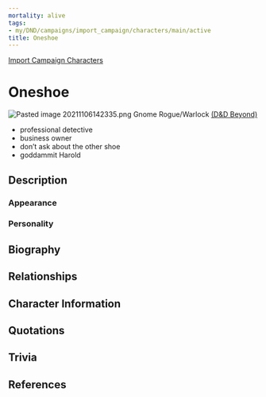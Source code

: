 ```yaml
---
mortality: alive
tags:
- my/DND/campaigns/import_campaign/characters/main/active
title: Oneshoe
---
```


[Import Campaign Characters](/dnd/characters/)

# Oneshoe

![Pasted image 20211106142335.png](/images/dnd/pc-onshoe.png)
Gnome Rogue/Warlock
[(D&D Beyond)](https://ddb.ac/characters/4096309/smb8F9)

-   professional detective
-   business owner
-   don’t ask about the other shoe
-   goddammit Harold

## Description

### Appearance

### Personality

## Biography

## Relationships

## Character Information

## Quotations

## Trivia

## References
